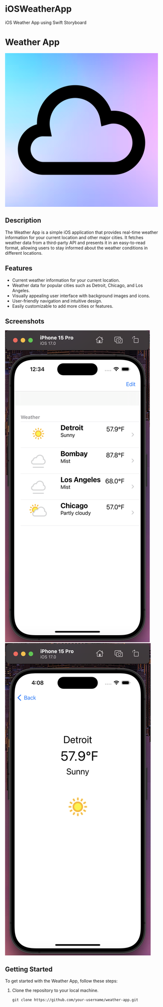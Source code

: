 # iOSWeatherApp
iOS Weather App using Swift Storyboard
# Weather App

![App Screenshot](screenshot.png)

## Description

The Weather App is a simple iOS application that provides real-time weather information for your current location and other major cities. It fetches weather data from a third-party API and presents it in an easy-to-read format, allowing users to stay informed about the weather conditions in different locations.

## Features

- Current weather information for your current location.
- Weather data for popular cities such as Detroit, Chicago, and Los Angeles.
- Visually appealing user interface with background images and icons.
- User-friendly navigation and intuitive design.
- Easily customizable to add more cities or features.

## Screenshots

![Screenshot 1](screenshot1.png)
![Screenshot 2](screenshot2.png)

## Getting Started

To get started with the Weather App, follow these steps:

1. Clone the repository to your local machine.
   ```shell
   git clone https://github.com/your-username/weather-app.git
